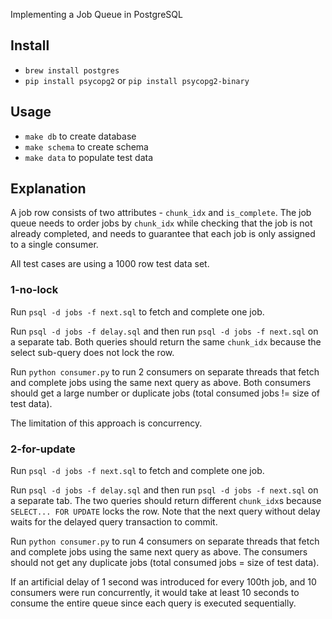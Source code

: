 Implementing a Job Queue in PostgreSQL

## Install

- `brew install postgres`
- `pip install psycopg2` or `pip install psycopg2-binary`

## Usage

- `make db` to create database
- `make schema` to create schema
- `make data` to populate test data

## Explanation

A job row consists of two attributes - `chunk_idx` and `is_complete`. The job queue needs to order jobs by `chunk_idx` while checking that the job is not already completed, and needs to guarantee that each job is only assigned to a single consumer.

All test cases are using a 1000 row test data set.

### 1-no-lock

Run `psql -d jobs -f next.sql` to fetch and complete one job.

Run `psql -d jobs -f delay.sql` and then run `psql -d jobs -f next.sql` on a separate tab. Both queries should return the same `chunk_idx` because the select sub-query does not lock the row.

Run `python consumer.py` to run 2 consumers on separate threads that fetch and complete jobs using the same next query as above. Both consumers should get a large number or duplicate jobs (total consumed jobs != size of test data).

The limitation of this approach is concurrency.

### 2-for-update

Run `psql -d jobs -f next.sql` to fetch and complete one job.

Run `psql -d jobs -f delay.sql` and then run `psql -d jobs -f next.sql` on a separate tab. The two queries should return different `chunk_idx`s because `SELECT... FOR UPDATE` locks the row. Note that the next query without delay waits for the delayed query transaction to commit.

Run `python consumer.py` to run 4 consumers on separate threads that fetch and complete jobs using the same next query as above. The consumers should not get any duplicate jobs (total consumed jobs = size of test data).

If an artificial delay of 1 second was introduced for every 100th job, and 10 consumers were run concurrently, it would take at least 10 seconds to consume the entire queue since each query is executed sequentially.

